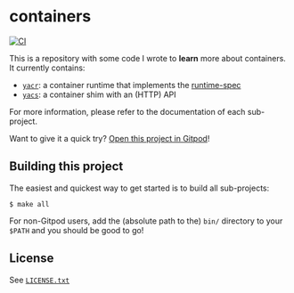 # containers

[![CI](https://github.com/willdurand/containers/actions/workflows/ci.yml/badge.svg)](https://github.com/willdurand/containers/actions/workflows/ci.yml)

This is a repository with some code I wrote to **learn** more about containers. It currently contains:

- [`yacr`](./cmd/yacr/README.md): a container runtime that implements the [runtime-spec][]
- [`yacs`](./cmd/yacs/README.md): a container shim with an (HTTP) API

For more information, please refer to the documentation of each sub-project.

Want to give it a quick try? [Open this project in Gitpod](https://gitpod.io/#https://github.com/willdurand/containers)!

## Building this project

The easiest and quickest way to get started is to build all sub-projects:

```
$ make all
```

For non-Gitpod users, add the (absolute path to the) `bin/` directory to your `$PATH` and you should be good to go!

## License

See [`LICENSE.txt`](./LICENSE.txt)

[runtime-spec]: https://github.com/opencontainers/runtime-spec
